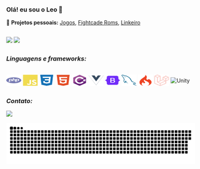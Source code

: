 ### Olá! eu sou o Leo 👋

:thought_balloon: **Projetos pessoais:** <a href="https://leofeitosa.itch.io/" target="_blank">Jogos</a>, <a href="https://fightcaderoms.com/" target="_blank">Fightcade Roms</a>, <a href="https://www.linkeiro.com.br/" target="_blank">Linkeiro</a>

  ##
  
 <div>
   <img height="190em" src="https://github-readme-stats.vercel.app/api?username=LeoFeitosa&show_icons=true&include_all_commits=true&count_private=true&bg_color=00000000&hide_border=true&locale=pt-br&custom_title=%20Estat%C3%ADsticas"/>
   <img height="190em" src="https://github-readme-stats.vercel.app/api/top-langs/?username=LeoFeitosa&layout=compact&langs_count=8&theme=transparent&hide_border=true&locale=pt-br"/>
 </div>
  
  ##
 
### *Linguagens e frameworks:*
<div style="display: inline_block"><br>
  <img align="center" alt="PHP" height="30" width="40" src="https://github.com/devicons/devicon/blob/master/icons/php/php-plain.svg">
  <img align="center" alt="Js" height="30" width="40" src="https://raw.githubusercontent.com/devicons/devicon/master/icons/javascript/javascript-plain.svg">
  <img align="center" alt="CSS" height="30" width="40" src="https://github.com/devicons/devicon/blob/master/icons/css3/css3-plain.svg">
  <img align="center" alt="HTML5" height="30" width="40" src="https://github.com/devicons/devicon/blob/master/icons/html5/html5-plain.svg">
  <img align="center" alt="Csharp" height="30" width="40" src="https://raw.githubusercontent.com/devicons/devicon/master/icons/csharp/csharp-original.svg">
  <img align="center" alt="VueJs" height="30" width="40" src="https://github.com/devicons/devicon/blob/master/icons/vuejs/vuejs-plain.svg">
  <img align="center" alt="Bootstrap" height="30" width="40" src="https://github.com/devicons/devicon/blob/master/icons/bootstrap/bootstrap-plain.svg">
  <img align="center" alt="MySQL" height="30" width="40" src="https://github.com/devicons/devicon/blob/master/icons/mysql/mysql-original.svg">
  <img align="center" alt="Codeigniter" height="30" width="40" src="https://github.com/devicons/devicon/blob/master/icons/codeigniter/codeigniter-plain.svg"> 
  <img align="center" alt="Laravel" height="30" width="40" src="https://github.com/devicons/devicon/blob/master/icons/laravel/laravel-line.svg"> 
  <img align="center" alt="Unity" height="30" width="40" src="https://cdn.worldvectorlogo.com/logos/unity-69.svg">
</div>
  
  ##
  
### *Contato:*
<div>
  <a href="https://www.linkedin.com/in/leonardo-feitosa" target="_blank"><img src="https://img.shields.io/badge/-LinkedIn-%230077B5?style=for-the-badge&logo=linkedin&logoColor=white" target="_blank"></a> 
 
  ![Snake animation](https://github.com/LeoFeitosa/LeoFeitosa/blob/output/github-contribution-grid-snake.svg)
 
</div>
<!--
**LeoFeitosa/LeoFeitosa** is a ✨ _special_ ✨ repository because its `README.md` (this file) appears on your GitHub profile.

Here are some ideas to get you started:

- 🔭 I’m currently working on ...
- 🌱 I’m currently learning ...
- 👯 I’m looking to collaborate on ...
- 🤔 I’m looking for help with ...
- 💬 Ask me about ...
- 📫 How to reach me: ...
- 😄 Pronouns: ...
- ⚡ Fun fact: ...
-->
